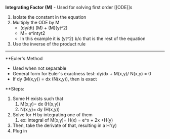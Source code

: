 

**Integrating Factor (M)** - 
Used for solving first order [[ODE]]s 
1. Isolate the constant in the equation 
2. Multiply the ODE by M
	- (dy/dt) (M) + (M)(yt^2)
	- M= e^intyt2
	- In this example it is (yt^2) b/c that is the rest of the equation 
3. Use the inverse of the product rule


***

**Euler's Method

- Used when not separable 
- General form for Euler's exactness test: dy/dx + M(x,y)/ N(x,y) = 0
- If dy (M(x,y)) = dx (N(x,y)), then is exact 

**Steps: 

1. Some H exists such that 
	1. M(x,y)= dx (H(x,y))
	2. N(x,y)= dy (H(x,y))
2. Solve for H by integrating one of them
	1. ex: integral of M(x,y)= H(x) = e^x + 2x +H(y)
3. Then, take the derivate of that, resulting in a H'(y) 
4. Plug in 

